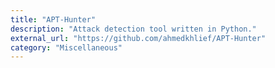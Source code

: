 ```yaml
---
title: "APT-Hunter"
description: "Attack detection tool written in Python."
external_url: "https://github.com/ahmedkhlief/APT-Hunter"
category: "Miscellaneous"
---
```

